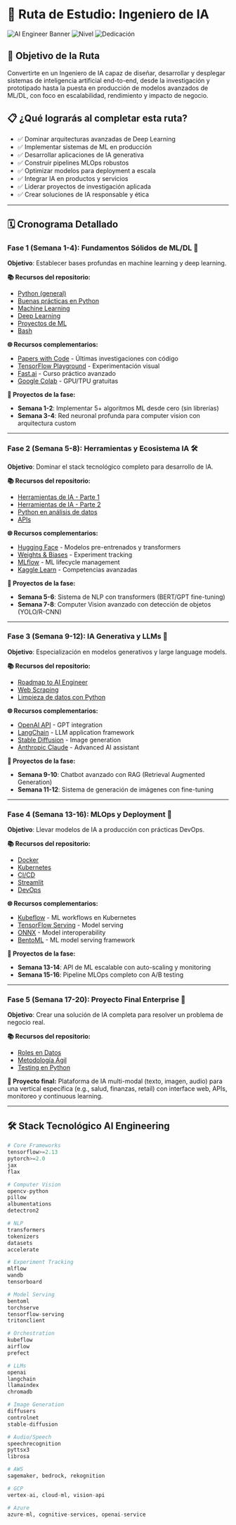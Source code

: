 # 🤖 Ruta de Estudio: Ingeniero de IA

![AI Engineer Banner](https://img.shields.io/badge/Duración-24--28%20semanas-blue) ![Nivel](https://img.shields.io/badge/Nivel-Avanzado%20a%20Experto-red) ![Dedicación](https://img.shields.io/badge/Dedicación-20--25h%2Fsemana-orange)

## 🎯 Objetivo de la Ruta

Convertirte en un Ingeniero de IA capaz de diseñar, desarrollar y desplegar sistemas de inteligencia artificial end-to-end, desde la investigación y prototipado hasta la puesta en producción de modelos avanzados de ML/DL, con foco en escalabilidad, rendimiento y impacto de negocio.

## 📋 ¿Qué lograrás al completar esta ruta?

- ✅ Dominar arquitecturas avanzadas de Deep Learning
- ✅ Implementar sistemas de ML en producción
- ✅ Desarrollar aplicaciones de IA generativa
- ✅ Construir pipelines MLOps robustos
- ✅ Optimizar modelos para deployment a escala
- ✅ Integrar IA en productos y servicios
- ✅ Liderar proyectos de investigación aplicada
- ✅ Crear soluciones de IA responsable y ética

---

## 🗓️ Cronograma Detallado

### **Fase 1 (Semana 1-4): Fundamentos Sólidos de ML/DL** 🧠

**Objetivo**: Establecer bases profundas en machine learning y deep learning.

**📚 Recursos del repositorio:**
- [Python (general)](../1_Fundamentos/Python.pdf)
- [Buenas prácticas en Python](../1_Fundamentos/Buenas_practicas_Python.pdf)
- [Machine Learning](../4_ML_IA/Machine_Learning.pdf)
- [Deep Learning](../4_ML_IA/Deep_Learning.pdf)
- [Proyectos de ML](../4_ML_IA/Proyectos_ML.pdf)
- [Bash](../6_Desarrollo/Bash.pdf)

**🌐 Recursos complementarios:**
- [Papers with Code](https://paperswithcode.com) - Últimas investigaciones con código
- [TensorFlow Playground](https://playground.tensorflow.org/) - Experimentación visual
- [Fast.ai](https://course.fast.ai) - Curso práctico avanzado
- [Google Colab](https://colab.research.google.com/) - GPU/TPU gratuitas

**🎯 Proyectos de la fase:**
- **Semana 1-2**: Implementar 5+ algoritmos ML desde cero (sin librerías)
- **Semana 3-4**: Red neuronal profunda para computer vision con arquitectura custom

---

### **Fase 2 (Semana 5-8): Herramientas y Ecosistema IA** 🛠️

**Objetivo**: Dominar el stack tecnológico completo para desarrollo de IA.

**📚 Recursos del repositorio:**
- [Herramientas de IA - Parte 1](../4_ML_IA/Herramientas_IA_1.pdf)
- [Herramientas de IA - Parte 2](../4_ML_IA/Herramientas_IA_2.pdf)
- [Python en análisis de datos](../3_Analisis_Visualizacion/Python_Analisis_Datos.pdf)
- [APIs](../2_Gestion_Datos/APIs.pdf)

**🌐 Recursos complementarios:**
- [Hugging Face](https://huggingface.co/) - Modelos pre-entrenados y transformers
- [Weights & Biases](https://wandb.ai/) - Experiment tracking
- [MLflow](https://mlflow.org/) - ML lifecycle management
- [Kaggle Learn](https://www.kaggle.com/learn) - Competencias avanzadas

**🎯 Proyectos de la fase:**
- **Semana 5-6**: Sistema de NLP con transformers (BERT/GPT fine-tuning)
- **Semana 7-8**: Computer Vision avanzado con detección de objetos (YOLO/R-CNN)

---

### **Fase 3 (Semana 9-12): IA Generativa y LLMs** 🎨

**Objetivo**: Especialización en modelos generativos y large language models.

**📚 Recursos del repositorio:**
- [Roadmap to AI Engineer](../5_Roadmaps/AI_Engineer.pdf)
- [Web Scraping](../2_Gestion_Datos/Web_Scraping.pdf)
- [Limpieza de datos con Python](../2_Gestion_Datos/Limpieza_datos_Python.pdf)

**🌐 Recursos complementarios:**
- [OpenAI API](https://platform.openai.com/) - GPT integration
- [LangChain](https://python.langchain.com/) - LLM application framework
- [Stable Diffusion](https://stability.ai/) - Image generation
- [Anthropic Claude](https://www.anthropic.com/) - Advanced AI assistant

**🎯 Proyectos de la fase:**
- **Semana 9-10**: Chatbot avanzado con RAG (Retrieval Augmented Generation)
- **Semana 11-12**: Sistema de generación de imágenes con fine-tuning

---

### **Fase 4 (Semana 13-16): MLOps y Deployment** 🚀

**Objetivo**: Llevar modelos de IA a producción con prácticas DevOps.

**📚 Recursos del repositorio:**
- [Docker](../6_Desarrollo/Docker.pdf)
- [Kubernetes](../6_Desarrollo/Kubernetes.pdf)
- [CI/CD](../6_Desarrollo/CICD.pdf)
- [Streamlit](../6_Desarrollo/Streamlit.pdf)
- [DevOps](../6_Desarrollo/DevOps.pdf)

**🌐 Recursos complementarios:**
- [Kubeflow](https://www.kubeflow.org/) - ML workflows en Kubernetes
- [TensorFlow Serving](https://www.tensorflow.org/tfx/guide/serving) - Model serving
- [ONNX](https://onnx.ai/) - Model interoperability
- [BentoML](https://bentoml.org/) - ML model serving framework

**🎯 Proyectos de la fase:**
- **Semana 13-14**: API de ML escalable con auto-scaling y monitoring
- **Semana 15-16**: Pipeline MLOps completo con A/B testing

---

### **Fase 5 (Semana 17-20): Proyecto Final Enterprise** 🏢

**Objetivo**: Crear una solución de IA completa para resolver un problema de negocio real.

**📚 Recursos del repositorio:**
- [Roles en Datos](../7_Carrera/Roles_en_Datos.pdf)
- [Metodología Ágil](../7_Carrera/Metodologia_Agil.pdf)
- [Testing en Python](../1_Fundamentos/Testing_en_Python.pdf)

**🎯 Proyecto final:**
Plataforma de IA multi-modal (texto, imagen, audio) para una vertical específica (e.g., salud, finanzas, retail) con interface web, APIs, monitoreo y continuous learning.

---

## 🛠️ Stack Tecnológico AI Engineering

```python
# Core Frameworks
tensorflow>=2.13
pytorch>=2.0
jax
flax

# Computer Vision
opencv-python
pillow
albumentations
detectron2

# NLP
transformers
tokenizers
datasets
accelerate

# Experiment Tracking
mlflow
wandb
tensorboard

# Model Serving
bentoml
torchserve
tensorflow-serving
tritonclient

# Orchestration
kubeflow
airflow
prefect

# LLMs
openai
langchain
llamaindex
chromadb

# Image Generation
diffusers
controlnet
stable-diffusion

# Audio/Speech
speechrecognition
pyttsx3
librosa

# AWS
sagemaker, bedrock, rekognition

# GCP
vertex-ai, cloud-ml, vision-api

# Azure
azure-ml, cognitive-services, openai-service
